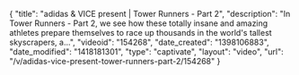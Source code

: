 {
    "title": "adidas & VICE present | Tower Runners - Part 2",
    "description": "In Tower Runners - Part 2, we see how these totally insane and amazing athletes prepare themselves to race up thousands in the world's tallest skyscrapers, a...",
    "videoid": "154268",
    "date_created": "1398106883",
    "date_modified": "1418181301",
    "type": "captivate",
    "layout": "video",
    "url": "\/v\/adidas-vice-present-tower-runners-part-2\/154268"
}